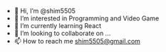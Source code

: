 - 👋 Hi, I’m @shim5505
- 👀 I’m interested in Programming and Video Game
- 🌱 I’m currently learning React
- 💞️ I’m looking to collaborate on ...
- 📫 How to reach me shim5505@gmail.com

<!---
shim5505/shim5505 is a ✨ special ✨ repository because its `README.md` (this file) appears on your GitHub profile.
You can click the Preview link to take a look at your changes.
--->
